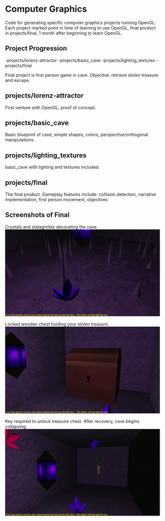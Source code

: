 # Computer Graphics

Code for generating specific computer graphics projects running OpenGL. Each project marked point in time of learning to use OpenGL, final product in projects/final, 1 month after beginning to learn OpenGL.

## Project Progression
-projects/lorenz-attractor
-projects/basic_cave
-projects/lighting_textures
-projects/final

Final project is first person game in cave. Objective: retrieve stolen treasure and escape.

## projects/lorenz-attractor

First venture with OpenGL; proof of concept.

## projects/basic_cave

Basic blueprint of cave, simple shapes, colors, perspective/orthogonal manipulations.

## projects/lighting_textures

basic_cave with lighting and textures included.

## projects/final

The final product. Gameplay features include: collision detection, narrative implementation, first person movement, objectives

## Screenshots of Final

Crystals and stalagmites decorating the cave.
![screenshot of crystal](screenshots/crystal.png)

Locked wooden chest holding your stolen treasure.
![screenshot of chest](screenshots/chest.png)

Key required to unlock treasure chest. After recovery, cave begins collapsing.
![screenshot of key](screenshots/key.png)


